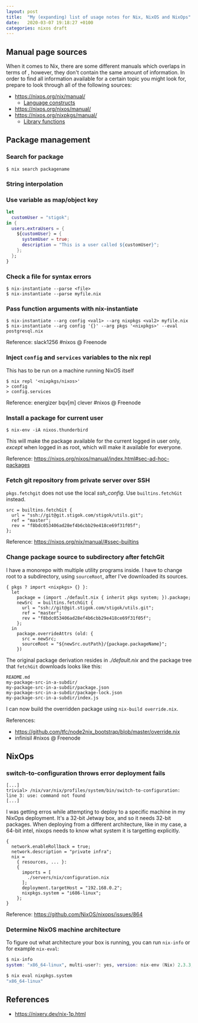 ```yaml
---
layout: post
title:  "My (expanding) list of usage notes for Nix, NixOS and NixOps"
date:   2020-03-07 19:18:27 +0100
categories: nixos draft
---
```


## Manual page sources

When it comes to Nix, there are some different manuals which overlaps in terms
of , however, they don't contain the same amount of information. In order to
find all information available for a certain topic you might look for, prepare
to look through all of the following sources:

- <https://nixos.org/nix/manual/>
  - [Language constructs](https://nixos.org/nix/manual/#sec-constructs)
- <https://nixos.org/nixos/manual/>
- <https://nixos.org/nixpkgs/manual/>
  - [Library functions](https://nixos.org/nixpkgs/manual/#sec-functions-library)

## Package management

### Search for package

```
$ nix search packagename
```

### String interpolation
### Use variable as map/object key

```nix
let
  customUser = "stigok";
in {
  users.extraUsers = {
    ${customUser} = {
      systemUser = true;
      description = "This is a user called ${customUser}";
    };
  };
}
```

### Check a file for syntax errors

```shell
$ nix-instantiate --parse <file>
$ nix-instantiate --parse myfile.nix
```

### Pass function arguments with nix-instantiate

```shell
$ nix-instantiate --arg config <val1> --arg nixpkgs <val2> myfile.nix
$ nix-instantiate --arg config '{}' --arg pkgs '<nixpkgs>' --eval postgresql.nix
```

Reference: slack1256 #nixos @ Freenode

### Inject `config` and `services` variables to the nix repl

This has to be run on a machine running NixOS itself

```shell
$ nix repl '<nixpkgs/nixos>'
> config
> config.services
```

Reference: energizer bqv[m] clever #nixos @ Freenode

### Install a package for current user

```
$ nix-env -iA nixos.thunderbird
```

This will make the package available for the current logged in user only, *except*
when logged in as root, which will make it available for everyone.

Reference: https://nixos.org/nixos/manual/index.html#sec-ad-hoc-packages

### Fetch git repository from private server over SSH

`pkgs.fetchgit` does not use the local *ssh_config*. Use `builtins.fetchGit`
instead.

```
src = builtins.fetchGit {
  url = "ssh://git@git.stigok.com/stigok/utils.git";
  ref = "master";
  rev = "f8bdc053406ad28ef4b6cbb29e418ce69f31f05f";
};
```

Reference: https://nixos.org/nix/manual/#ssec-builtins

### Change package source to subdirectory after fetchGit

I have a monorepo with multiple utility programs inside. I have to change
root to a subdirectory, using `sourceRoot`, after I've downloaded its sources.

```
{ pkgs ? import <nixpkgs> {} }:
  let
    package = (import ./default.nix { inherit pkgs system; }).package;
    newSrc  = builtins.fetchGit {
      url = "ssh://git@git.stigok.com/stigok/utils.git";
      ref = "master";
      rev = "f8bdc053406ad28ef4b6cbb29e418ce69f31f05f";
    };
  in
    package.overrideAttrs (old: {
      src = newSrc;
      sourceRoot = "${newSrc.outPath}/{package.packageName}";
    })
```

The original package derivation resides in
*./default.nix* and the package tree that `fetchGit` downloads looks like this:

```
README.md
my-package-src-in-a-subdir/
my-package-src-in-a-subdir/package.json
my-package-src-in-a-subdir/package-lock.json
my-package-src-in-a-subdir/index.js
```

I can now build the overridden package using `nix-build override.nix`.

References:
- https://github.com/tfc/node2nix_bootstrap/blob/master/override.nix
- infinisil #nixos @ Freenode

## NixOps

### switch-to-configuration throws error deployment fails

```
[...]
trivial> /nix/var/nix/profiles/system/bin/switch-to-configuration: line 3: use: command not found
[...]
```

I was getting erros while attempting to deploy to a specific machine in my
NixOps deployment. It's a 32-bit Jetway box, and so it needs 32-bit packages.
When deploying from a different architecture, like in my case, a 64-bit intel,
nixops needs to know what system it is targetting explicitly.

```
{
  network.enableRollback = true;
  network.description = "private infra";
  nix =
    { resources, ... }:
    {
      imports = [
        ./servers/nix/configuration.nix
      ];
      deployment.targetHost = "192.168.0.2";
      nixpkgs.system = "i686-linux";
    };
}
```

Reference: <https://github.com/NixOS/nixops/issues/864>

### Determine NixOS machine architecture

To figure out what architecture your box is running, you can run `nix-info` or
for example `nix-eval`:

```nix
$ nix-info
system: "x86_64-linux", multi-user?: yes, version: nix-env (Nix) 2.3.3, channels(username): "", channels(root): "nixos-19.09.2213.71c6a1c4a83", nixpkgs: /nix/var/nix/profiles/per-user/root/channels/nixos

$ nix eval nixpkgs.system
"x86_64-linux"
```

## References

- <https://nixery.dev/nix-1p.html>
